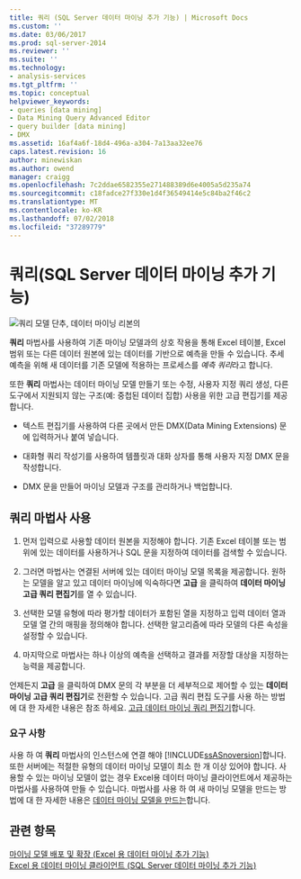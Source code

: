 ```yaml
---
title: 쿼리 (SQL Server 데이터 마이닝 추가 기능) | Microsoft Docs
ms.custom: ''
ms.date: 03/06/2017
ms.prod: sql-server-2014
ms.reviewer: ''
ms.suite: ''
ms.technology:
- analysis-services
ms.tgt_pltfrm: ''
ms.topic: conceptual
helpviewer_keywords:
- queries [data mining]
- Data Mining Query Advanced Editor
- query builder [data mining]
- DMX
ms.assetid: 16af4a6f-18d4-496a-a304-7a13aa32ee76
caps.latest.revision: 16
author: minewiskan
ms.author: owend
manager: craigg
ms.openlocfilehash: 7c2ddae6582355e271488389d6e4005a5d235a74
ms.sourcegitcommit: c18fadce27f330e1d4f36549414e5c84ba2f46c2
ms.translationtype: MT
ms.contentlocale: ko-KR
ms.lasthandoff: 07/02/2018
ms.locfileid: "37289779"
---
```

# <a name="query-sql-server-data-mining-add-ins"></a>쿼리(SQL Server 데이터 마이닝 추가 기능)
  ![쿼리 모델 단추, 데이터 마이닝 리본의](media/dmc-query.gif "데이터 마이닝 리본, 모델 쿼리 단추")  
  
 **쿼리** 마법사를 사용하여 기존 마이닝 모델과의 상호 작용을 통해 Excel 테이블, Excel 범위 또는 다른 데이터 원본에 있는 데이터를 기반으로 예측을 만들 수 있습니다. 추세 예측을 위해 새 데이터를 기존 모델에 적용하는 프로세스를 *예측 쿼리*라고 합니다.  
  
 또한 **쿼리** 마법사는 데이터 마이닝 모델 만들기 또는 수정, 사용자 지정 쿼리 생성, 다른 도구에서 지원되지 않는 구조(예: 중첩된 데이터 집합) 사용을 위한 고급 편집기를 제공합니다.  
  
-   텍스트 편집기를 사용하여 다른 곳에서 만든 DMX(Data Mining Extensions) 문에 입력하거나 붙여 넣습니다.  
  
-   대화형 쿼리 작성기를 사용하여 템플릿과 대화 상자를 통해 사용자 지정 DMX 문을 작성합니다.  
  
-   DMX 문을 만들어 마이닝 모델과 구조를 관리하거나 백업합니다.  
  
## <a name="using-the-query-wizard"></a>쿼리 마법사 사용  
  
1.  먼저 입력으로 사용할 데이터 원본을 지정해야 합니다. 기존 Excel 테이블 또는 범위에 있는 데이터를 사용하거나 SQL 문을 지정하여 데이터를 검색할 수 있습니다.  
  
2.  그러면 마법사는 연결된 서버에 있는 데이터 마이닝 모델 목록을 제공합니다. 원하는 모델을 알고 있고 데이터 마이닝에 익숙하다면 **고급** 을 클릭하여 **데이터 마이닝 고급 쿼리 편집기**를 열 수 있습니다.  
  
3.  선택한 모델 유형에 따라 평가할 데이터가 포함된 열을 지정하고 입력 데이터 열과 모델 열 간의 매핑을 정의해야 합니다. 선택한 알고리즘에 따라 모델의 다른 속성을 설정할 수 있습니다.  
  
4.  마지막으로 마법사는 하나 이상의 예측을 선택하고 결과를 저장할 대상을 지정하는 능력을 제공합니다.  
  
 언제든지 **고급** 을 클릭하여 DMX 문의 각 부분을 더 세부적으로 제어할 수 있는 **데이터 마이닝 고급 쿼리 편집기**로 전환할 수 있습니다. 고급 쿼리 편집 도구를 사용 하는 방법에 대 한 자세한 내용은 참조 하세요. [고급 데이터 마이닝 쿼리 편집기](advanced-data-mining-query-editor.md)합니다.  
  
### <a name="requirements"></a>요구 사항  
 사용 하 여 **쿼리** 마법사의 인스턴스에 연결 해야 [!INCLUDE[ssASnoversion](../includes/ssasnoversion-md.md)]합니다. 또한 서버에는 적절한 유형의 데이터 마이닝 모델이 최소 한 개 이상 있어야 합니다. 사용할 수 있는 마이닝 모델이 없는 경우 Excel용 데이터 마이닝 클라이언트에서 제공하는 마법사를 사용하여 만들 수 있습니다. 마법사를 사용 하 여 새 마이닝 모델을 만드는 방법에 대 한 자세한 내용은 [데이터 마이닝 모델을 만드는](creating-a-data-mining-model.md)합니다.  
  
## <a name="see-also"></a>관련 항목  
 [마이닝 모델 배포 및 확장 &#40;Excel 용 데이터 마이닝 추가 기능&#41;](deploying-and-scaling-mining-models-data-mining-add-ins-for-excel.md)   
 [Excel 용 데이터 마이닝 클라이언트 &#40;SQL Server 데이터 마이닝 추가 기능&#41;](data-mining-client-for-excel-sql-server-data-mining-add-ins.md)  
  
  
